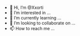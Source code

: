 - 👋 Hi, I’m @Xxorti
- 👀 I’m interested in ...
- 🌱 I’m currently learning ...
- 💞️ I’m looking to collaborate on ...
- 📫 How to reach me ...

<!---
Xxorti/Xxorti is a ✨ special ✨ repository because its `README.md` (this file) appears on your GitHub profile.
You can click the Preview link to take a look at your changes.
--->
